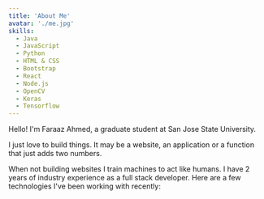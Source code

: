 ```yaml
---
title: 'About Me'
avatar: './me.jpg'
skills:
  - Java
  - JavaScript 
  - Python
  - HTML & CSS
  - Bootstrap
  - React
  - Node.js
  - OpenCV
  - Keras
  - Tensorflow
---
```


Hello! I'm Faraaz Ahmed, a graduate student at San Jose State University.

I just love to build things. It may be a website, an application or a function that just adds two numbers. 

When not building websites I train machines to act like humans. I have 2 years of industry experience as a full stack developer. Here are a few technologies I've been working with recently:

